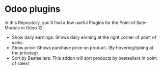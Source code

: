 # Odoo plugins

In this Repository, you'il find a few useful Plugins for the Point of Sale-Module in Odoo 12:

- Show daily earnings: Shows daily earning at the right corner of point of sales.
- Show price: Shows purchase price on product. (By hovering/tybing at the pricetag)
- Sort by Bestsellers: This addon will sort products by bestsellers in point of sales!

